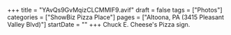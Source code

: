 +++
title = "YAvQs9GvMqizCLCMMIF9.avif"
draft = false
tags = ["Photos"]
categories = ["ShowBiz Pizza Place"]
pages = ["Altoona, PA (3415 Pleasant Valley Blvd)"]
startDate = ""
+++
Chuck E. Cheese's Pizza sign.
